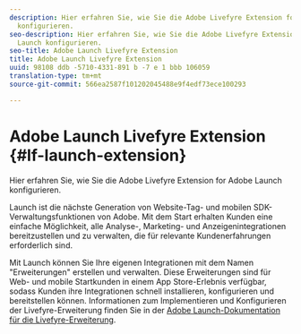 ```yaml
---
description: Hier erfahren Sie, wie Sie die Adobe Livefyre Extension for Adobe Launch
  konfigurieren.
seo-description: Hier erfahren Sie, wie Sie die Adobe Livefyre Extension for Adobe
  Launch konfigurieren.
seo-title: Adobe Launch Livefyre Extension
title: Adobe Launch Livefyre Extension
uuid: 98108 ddb -5710-4331-891 b -7 e 1 bbb 106059
translation-type: tm+mt
source-git-commit: 566ea2587f101202045488e9f4edf73ece100293

---
```


# Adobe Launch Livefyre Extension {#lf-launch-extension}

Hier erfahren Sie, wie Sie die Adobe Livefyre Extension for Adobe Launch konfigurieren.

Launch ist die nächste Generation von Website-Tag- und mobilen SDK-Verwaltungsfunktionen von Adobe. Mit dem Start erhalten Kunden eine einfache Möglichkeit, alle Analyse-, Marketing- und Anzeigenintegrationen bereitzustellen und zu verwalten, die für relevante Kundenerfahrungen erforderlich sind.

Mit Launch können Sie Ihre eigenen Integrationen mit dem Namen "Erweiterungen" erstellen und verwalten. Diese Erweiterungen sind für Web- und mobile Startkunden in einem App Store-Erlebnis verfügbar, sodass Kunden ihre Integrationen schnell installieren, konfigurieren und bereitstellen können. Informationen zum Implementieren und Konfigurieren der Livefyre-Erweiterung finden Sie in der [Adobe Launch-Dokumentation für die Livefyre-Erweiterung](https://docs.adobelaunch.com/extension-reference/web/adobe-livefyre-extension).